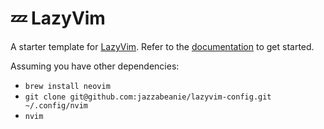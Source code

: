 # 💤 LazyVim

A starter template for [LazyVim](https://github.com/LazyVim/LazyVim).
Refer to the [documentation](https://lazyvim.github.io/installation) to get started.

Assuming you have other dependencies:

- `brew install neovim`
- `git clone git@github.com:jazzabeanie/lazyvim-config.git ~/.config/nvim`
- `nvim`
